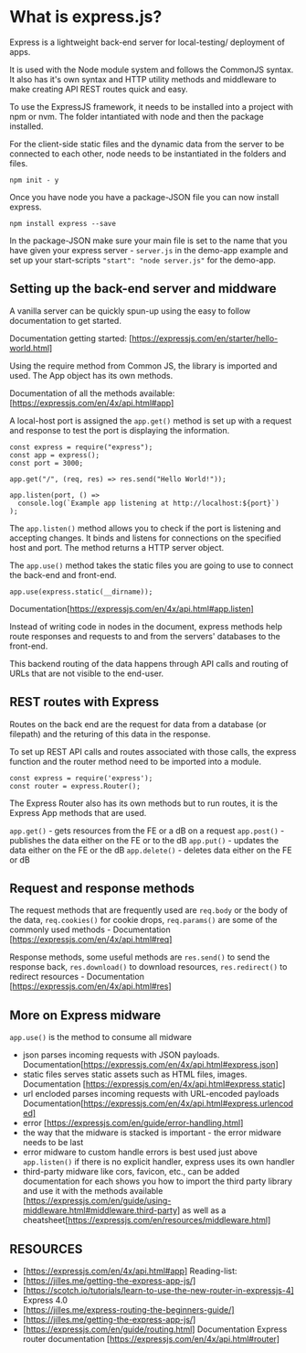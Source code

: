 # What is express.js?

Express is a lightweight back-end server for local-testing/ deployment of apps.

It is used with the Node module system and follows the CommonJS syntax. It also has it's own syntax and HTTP utility methods and middleware to make creating API REST routes quick and easy.

To use the ExpressJS framework, it needs to be installed into a project with npm or nvm. The folder intantiated with node and then the package installed.

For the client-side static files and the dynamic data from the server to be connected to each other, node needs to be instantiated in the folders and files.

`npm init - y`

Once you have node you have a package-JSON file you can now install express.

`npm install express --save`

In the package-JSON make sure your main file is set to the name that you have given your express server - `server.js` in the demo-app example and set up your start-scripts `"start": "node server.js"` for the demo-app.

## Setting up the back-end server and middware

A vanilla server can be quickly spun-up using the easy to follow documentation to get started.

Documentation getting started: [https://expressjs.com/en/starter/hello-world.html]

Using the require method from Common JS, the library is imported and used. The App object has its own methods.

Documentation of all the methods available: [https://expressjs.com/en/4x/api.html#app]

A local-host port is assigned the `app.get()` method is set up with a request and response to test the port is displaying the information.

```
const express = require("express");
const app = express();
const port = 3000;

app.get("/", (req, res) => res.send("Hello World!"));

app.listen(port, () =>
  console.log(`Example app listening at http://localhost:${port}`)
);
```

The `app.listen()` method allows you to check if the port is listening and accepting changes. It binds and listens for connections on the specified host and port. The method returns a HTTP server object.

The `app.use()` method takes the static files you are going to use to connect the back-end and front-end.

`app.use(express.static(__dirname));`

Documentation[https://expressjs.com/en/4x/api.html#app.listen]

Instead of writing code in nodes in the document, express methods help route responses and requests to and from the servers' databases to the front-end.

This backend routing of the data happens through API calls and routing of URLs that are not visible to the end-user.

## REST routes with Express

Routes on the back end are the request for data from a database (or filepath) and the returing of this data in the response.

To set up REST API calls and routes associated with those calls, the express function and the router method need to be imported into a module.

```
const express = require('express');
const router = express.Router();
```

The Express Router also has its own methods but to run routes, it is the Express App methods that are used.

`app.get()` - gets resources from the FE or a dB on a request
`app.post()` - publishes the data either on the FE or to the dB
`app.put()` - updates the data either on the FE or the dB
`app.delete()` - deletes data either on the FE or dB

## Request and response methods

The request methods that are frequently used are `req.body` or the body of the data, `req.cookies()` for cookie drops, `req.params()` are some of the commonly used methods - Documentation [https://expressjs.com/en/4x/api.html#req]

Response methods, some useful methods are `res.send()` to send the response back, `res.download()` to download resources, `res.redirect()` to redirect resources - Documentation [https://expressjs.com/en/4x/api.html#res]

## More on Express midware

`app.use()` is the method to consume all midware

- json parses incoming requests with JSON payloads. Documentation[https://expressjs.com/en/4x/api.html#express.json]
- static files serves static assets such as HTML files, images. Documentation [https://expressjs.com/en/4x/api.html#express.static]
- url encloded parses incoming requests with URL-encoded payloads Documentation[https://expressjs.com/en/4x/api.html#express.urlencoded]
- error [https://expressjs.com/en/guide/error-handling.html]
- the way that the midware is stacked is important - the error midware needs to be last
- error midware to custom handle errors is best used just above `app.listen()` if there is no explicit handler, express uses its own handler
- third-party midware like cors, favicon, etc., can be added documentation for each shows you how to import the third party library and use it with the methods available [https://expressjs.com/en/guide/using-middleware.html#middleware.third-party] as well as a cheatsheet[https://expressjs.com/en/resources/middleware.html]

## RESOURCES

- [https://expressjs.com/en/4x/api.html#app]
  Reading-list:
- [https://jilles.me/getting-the-express-app-js/]
- [https://scotch.io/tutorials/learn-to-use-the-new-router-in-expressjs-4] Express 4.0
- [https://jilles.me/express-routing-the-beginners-guide/]
- [https://jilles.me/getting-the-express-app-js/]
- [https://expressjs.com/en/guide/routing.html]
  Documentation Express router documentation [https://expressjs.com/en/4x/api.html#router]
